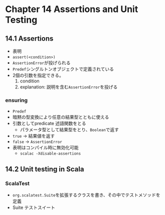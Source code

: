Chapter 14 Assertions and Unit Testing
======================================

14.1 Assertions
---------------
- 表明
- `assert(<condition>)`
- `AssertionError`が投げられる
- `Predef`シングルトンオブジェクトで定義されている
- 2個の引数を指定できる。
  1. condition
  2. explanation: 説明を含む`AssertionError`を投げる

### ensuring
- `Predef`
- 暗黙の型変換により任意の結果型とともに使える
- 引数としてpredicate 述語関数をとる
  - パラメータ型として結果型をとり、`Boolean`で返す
- `true` -> 結果値を返す
- `false` -> `AssertionError`
- 表明はコンパイル時に無効化可能
  - `scalac -Xdisable-assertions`

14.2 Unit testing in Scala
--------------------------

### ScalaTest
- `org.scalatest.Suite`を拡張するクラスを書き、その中でテストメソッドを定義
- Suite テストスイート
